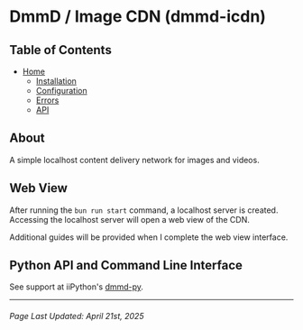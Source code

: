 # DmmD / Image CDN (dmmd-icdn)

## Table of Contents

- [Home](./README.md)
    - [Installation](./docs/installation.md)
    - [Configuration](./docs/configuration.md)
    - [Errors](./docs/error.md)
    - [API](./docs/api.md)

## About

A simple localhost content delivery network for images and videos.

## Web View

After running the `bun run start` command, a localhost server is created. Accessing the localhost server will open a web view of the CDN.

Additional guides will be provided when I complete the web view interface.

## Python API and Command Line Interface

See support at iiPython's [dmmd-py](https://github.com/iiPythonx/dmmd-py/).

---

###### Page Last Updated: April 21st, 2025
